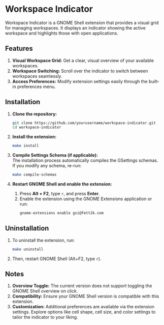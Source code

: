# Workspace Indicator

Workspace Indicator is a GNOME Shell extension that provides a visual grid for managing workspaces. It displays an indicator showing the active workspace and highlights those with open applications.

## Features

1. **Visual Workspace Grid:** Get a clear, visual overview of your available workspaces.
2. **Workspace Switching:** Scroll over the indicator to switch between workspaces seamlessly.
3. **Access Preferences:** Modify extension settings easily through the built-in preferences menu.

## Installation

1. **Clone the repository:**
   ```bash
   git clone https://github.com/yourusername/workspace-indicator.git
   cd workspace-indicator
   ```

2. **Install the extension:**
   ```bash
   make install
   ```

3. **Compile Settings Schema (if applicable):**  
   The installation process automatically compiles the GSettings schemas. If you modify any schema, re-run:
   ```bash
   make compile-schemas
   ```

4. **Restart GNOME Shell and enable the extension:**
   1. Press **Alt + F2**, type `r`, and press **Enter**.
   2. Enable the extension using the GNOME Extensions application or run:
      ```bash
      gnome-extensions enable gsi@fett2k.com
      ```

## Uninstallation

1. To uninstall the extension, run:
   ```bash
   make uninstall
   ```

2. Then, restart GNOME Shell (Alt+F2, type `r`).

## Notes

1. **Overview Toggle:** The current version does not support toggling the GNOME Shell overview on click.
2. **Compatibility:** Ensure your GNOME Shell version is compatible with this extension.
3. **Customization:** Additional preferences are available via the extension settings. Explore options like cell shape, cell size, and color settings to tailor the indicator to your liking.
